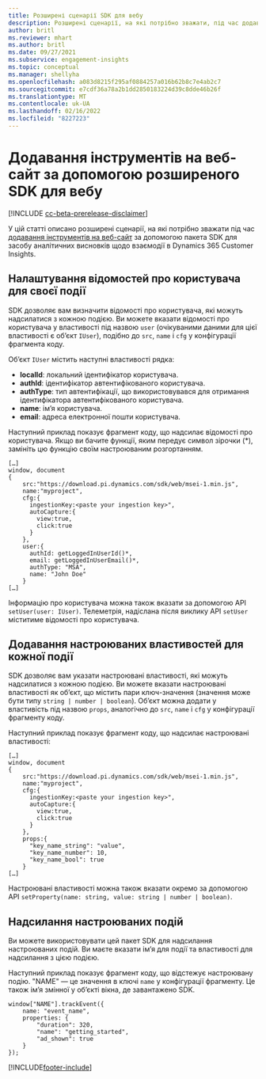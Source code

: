 ```yaml
---
title: Розширені сценарії SDK для вебу
description: Розширені сценарії, на які потрібно зважати, під час додавання інструментів на веб-сайт за допомогою SDK.
author: britl
ms.reviewer: mhart
ms.author: britl
ms.date: 09/27/2021
ms.subservice: engagement-insights
ms.topic: conceptual
ms.manager: shellyha
ms.openlocfilehash: a083d8215f295af0884257a016b62b8c7e4ab2c7
ms.sourcegitcommit: e7cdf36a78a2b1dd2850183224d39c8dde46b26f
ms.translationtype: MT
ms.contentlocale: uk-UA
ms.lasthandoff: 02/16/2022
ms.locfileid: "8227223"
---
```

# <a name="advanced-web-sdk-instrumentation"></a>Додавання інструментів на веб-сайт за допомогою розширеного SDK для вебу

[!INCLUDE [cc-beta-prerelease-disclaimer](includes/cc-beta-prerelease-disclaimer.md)]

У цій статті описано розширені сценарії, на які потрібно зважати під час [додавання інструментів на веб-сайт](instrument-website.md) за допомогою пакета SDK для засобу аналітичних висновків щодо взаємодії в Dynamics 365 Customer Insights.

## <a name="setting-user-details-for-your-event"></a>Налаштування відомостей про користувача для своєї події

SDK дозволяє вам визначити відомості про користувача, які можуть надсилатися з кожною подією. Ви можете вказати відомості про користувача у властивості під назвою `user` (очікуваними даними для цієї властивості є об’єкт `IUser`), подібно до `src`, `name` і `cfg` у конфігурації фрагмента коду.

Об’єкт `IUser` містить наступні властивості рядка:

- **localId**: локальний ідентифікатор користувача.
- **authId**: ідентифікатор автентифікованого користувача.
- **authType**: тип автентифікації, що використовувався для отримання ідентифікатора автентифікованого користувача.
- **name**: ім’я користувача.
- **email**: адреса електронної пошти користувача.

Наступний приклад показує фрагмент коду, що надсилає відомості про користувача. Якщо ви бачите функції, яким передує символ зірочки (*), замініть цю функцію своїм настроюваним розгортанням.

```
[…]
window, document
{
    src:"https://download.pi.dynamics.com/sdk/web/msei-1.min.js",
    name:"myproject",
    cfg:{
      ingestionKey:<paste your ingestion key>",
      autoCapture:{
        view:true,
        click:true
      }
    },
    user:{
      authId: getLoggedInUserId()*,
      email: getLoggedInUserEmail()*,
      authType: "MSA",
      name: "John Doe"
    }
[…]
```

Інформацію про користувача можна також вказати за допомогою API `setUser(user: IUser)`. Телеметрія, надіслана після виклику API `setUser` міститиме відомості про користувача.

## <a name="adding-custom-properties-for-each-event"></a>Додавання настроюваних властивостей для кожної події

SDK дозволяє вам указати настроювані властивості, які можуть надсилатися з кожною подією. Ви можете вказати настроювані властивості як об’єкт, що містить пари ключ-значення (значення може бути типу `string | number | boolean`). Об’єкт можна додати у властивість під назвою `props`, аналогічно до `src`, `name` і `cfg` у конфігурації фрагменту коду.

Наступний приклад показує фрагмент коду, що надсилає настроювані властивості:

```
[…]
window, document
{
    src:"https://download.pi.dynamics.com/sdk/web/msei-1.min.js",
    name:"myproject",
    cfg:{
      ingestionKey:<paste your ingestion key>",
      autoCapture:{
        view:true,
        click:true
      }
    },
    props:{
      "key_name_string": "value",
      "key_name_number": 10,
      "key_name_bool": true
    }
[…]
```

Настроювані властивості можна також вказати окремо за допомогою API `setProperty(name: string, value: string | number | boolean)`.

## <a name="sending-custom-events"></a>Надсилання настроюваних подій

Ви можете використовувати цей пакет SDK для надсилання настроюваних подій. Ви маєте вказати ім’я для події та властивості для надсилання з цією подією.

Наступний приклад показує фрагмент коду, що відстежує настроювану подію. "NAME" — це значення в ключі `name` у конфігурації фрагменту. Це також ім’я змінної у об’єкті вікна, де завантажено SDK.

```
window["NAME"].trackEvent({
    name: "event_name",
    properties: {
        "duration": 320,
        "name": "getting_started",
        "ad_shown": true
    }
});
```


[!INCLUDE[footer-include](../includes/footer-banner.md)]
